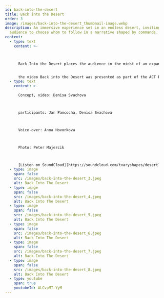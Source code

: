 ```yaml
---
id: back-into-the-desert
title: Back into the Desert
order: 3
image: /images/back-into-the-desert_thumbnail-image.webp
description: An immersive experience set in an endless desert, inviting the
  audience to choose whom to follow in a narrative shaped by commands.
content:
  - type: text
    content: >-
      


      Back Into the Desert places the audience in the midst of an expansive, unending desert, where two participants find themselves simultaneously free yet constrained by external commands. Viewers are compelled to decide who to follow in 360-degree video, as it's impossible to observe both at once, enhancing the interactive and participatory aspect of the experience. The video was created in the Moroccan Sahara, where Jan Pancocha and I listened to a voice-over by Anna Hovorkova for the first time and filmed it with a 360-degree camera.


      the video Back into the Desert was presented as part of the ACT Performance festival in Zurch, Switzerland in 2023.
  - type: text
    content: >-
      
      Concept, video: Denisa Svachova



      participants: Jan Pancocha, Denisa Svachova



      Voice-over: Anna Hovorkova



      Photo: Peter Majercik



      [Listen on SoundCloud](https://soundcloud.com/tvaryshapes/desert?si=b1ad62b066014c668a09b87c4053dd7a&utm_source=clipboard&utm_medium=text&utm_campaign=social_sharing)
  - type: image
    span: false
    src: /images/back-into-the-desert_3.jpeg
    alt: Back Into The Desert
  - type: image
    span: false
    src: /images/back-into-the-desert_4.jpeg
    alt: Back Into The Desert
  - type: image
    span: false
    src: /images/back-into-the-desert_5.jpeg
    alt: Back Into The Desert
  - type: image
    span: false
    src: /images/back-into-the-desert_6.jpeg
    alt: Back Into The Desert
  - type: image
    span: false
    src: /images/back-into-the-desert_7.jpeg
    alt: Back Into The Desert
  - type: image
    span: false
    src: /images/back-into-the-desert_8.jpeg
    alt: Back Into The Desert
  - type: youtube
    span: true
    youtubeId: ALCvpMT-YyM
---
```

